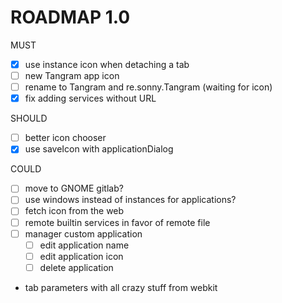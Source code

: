 # ROADMAP 1.0

MUST

- [x] use instance icon when detaching a tab
- [ ] new Tangram app icon
- [ ] rename to Tangram and re.sonny.Tangram (waiting for icon)
- [x] fix adding services without URL

SHOULD

- [ ] better icon chooser
- [x] use saveIcon with applicationDialog

COULD

- [ ] move to GNOME gitlab?
- [ ] use windows instead of instances for applications?
- [ ] fetch icon from the web
- [ ] remote builtin services in favor of remote file
- [ ] manager custom application
  - [ ] edit application name
  - [ ] edit application icon
  - [ ] delete application
- tab parameters with all crazy stuff from webkit
